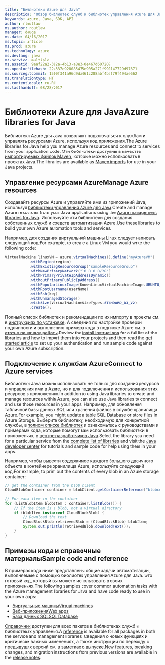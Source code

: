 ```yaml
---
title: "Библиотеки Azure для Java"
description: "Обзор библиотек служб и библиотек управления Azure для Java"
keywords: Azure, Java, SDK, API
author: rloutlaw
ms.author: routlaw
manager: douge
ms.date: 04/16/2017
ms.topic: article
ms.prod: azure
ms.technology: azure
ms.devlang: java
ms.service: multiple
ms.assetid: 9aaf22a2-382a-4b13-a8e3-0e467d607207
ms.openlocfilehash: 22a337e928085475e905a271f991147729d97671
ms.sourcegitcommit: 1500f341a96d9da461c288abf4baf79f494ae662
ms.translationtype: HT
ms.contentlocale: ru-RU
ms.lasthandoff: 08/28/2017
---
```

# <a name="azure-libraries-for-java"></a><span data-ttu-id="eb8bf-104">Библиотеки Azure для Java</span><span class="sxs-lookup"><span data-stu-id="eb8bf-104">Azure libraries for Java</span></span>

<span data-ttu-id="eb8bf-105">Библиотеки Azure для Java позволяют подключаться к службам и управлять ресурсами Azure, используя код приложения.</span><span class="sxs-lookup"><span data-stu-id="eb8bf-105">The Azure libraries for Java help you manage Azure resources and connect to services from your application code.</span></span> <span data-ttu-id="eb8bf-106">Эти библиотеки доступны в качестве [импортируемых файлов Maven](java-sdk-azure-install.md), которые можно использовать в проектах Java.</span><span class="sxs-lookup"><span data-stu-id="eb8bf-106">The libraries are available as [Maven imports](java-sdk-azure-install.md) for use in your Java projects.</span></span> 

## <a name="manage-azure-resources"></a><span data-ttu-id="eb8bf-107">Управление ресурсами Azure</span><span class="sxs-lookup"><span data-stu-id="eb8bf-107">Manage Azure resources</span></span>

<span data-ttu-id="eb8bf-108">Создавайте ресурсы Azure и управляйте ими из приложений Java, используя [библиотеки управления Azure для Java](java-sdk-azure-get-started.md).</span><span class="sxs-lookup"><span data-stu-id="eb8bf-108">Create and manage Azure resources from your Java applications using the [Azure management libraries for Java](java-sdk-azure-get-started.md).</span></span> <span data-ttu-id="eb8bf-109">Используйте эти библиотеки для создания собственных служб и средств автоматизации Azure.</span><span class="sxs-lookup"><span data-stu-id="eb8bf-109">Use these libraries to build your own Azure automation tools and services.</span></span> 

<span data-ttu-id="eb8bf-110">Например, для создания виртуальной машины Linux следует написать следующий код:</span><span class="sxs-lookup"><span data-stu-id="eb8bf-110">For example, to create a Linux VM you would write the following code:</span></span>

```java
VirtualMachine linuxVM = azure.virtualMachines().define("myAzureVM")
           .withRegion(region)
           .withExistingResourceGroup("sampleResourceGroup")
           .withNewPrimaryNetwork("10.0.0.0/28")
           .withPrimaryPrivateIpAddressDynamic()
           .withoutPrimaryPublicIpAddress()
           .withPopularLinuxImage(KnownLinuxVirtualMachineImage.UBUNTU_SERVER_16_04_LTS)
           .withRootUsername(userName)
           .withSsh(key)
           .withUnmanagedStorage()
           .withSize(VirtualMachineSizeTypes.STANDARD_D3_V2)
           .create();
 ```

<span data-ttu-id="eb8bf-111">Полный список библиотек и рекомендации по их импорту в проекты см. в [инструкциях по установке](java-sdk-azure-install.md). А сведения по настройке проверки подлинности и выполнению примера кода в подписке Azure см. в [статье по началу работы](java-sdk-azure-get-started.md).</span><span class="sxs-lookup"><span data-stu-id="eb8bf-111">Review the [install instructions](java-sdk-azure-install.md) for a full list of the libraries and how to import them into your projects and then read the [get started article](java-sdk-azure-get-started.md) to set up your authentication and run sample code against your own Azure subscription.</span></span> 

## <a name="connect-to-azure-services"></a><span data-ttu-id="eb8bf-112">Подключение к службам Azure</span><span class="sxs-lookup"><span data-stu-id="eb8bf-112">Connect to Azure services</span></span>

<span data-ttu-id="eb8bf-113">Библиотеки Java можно использовать не только для создания ресурсов и управления ими в Azure, но и для подключения и использования этих ресурсов в приложениях.</span><span class="sxs-lookup"><span data-stu-id="eb8bf-113">In addition to using Java libraries to create and manage resources within Azure, you can also use Java libraries to connect  and use those resources in your apps.</span></span> <span data-ttu-id="eb8bf-114">Например, для обновления табличной базы данных SQL или хранения файлов в службе хранилища Azure.</span><span class="sxs-lookup"><span data-stu-id="eb8bf-114">For example, you might update a table SQL Database or store files in Azure Storage.</span></span> <span data-ttu-id="eb8bf-115">Выберите библиотеку, необходимую для конкретной службы, в [полном списке библиотек](java-sdk-azure-install.md) и ознакомьтесь с руководствами и примерами кода, которые помогут вам использовать библиотеки в приложениях, в [центре разработчиков Java](https://azure.microsoft.com/develop/java/).</span><span class="sxs-lookup"><span data-stu-id="eb8bf-115">Select the library you need for a particular service from the [complete list of libraries](java-sdk-azure-install.md) and visit the [Java developer center](https://azure.microsoft.com/develop/java/) for tutorials and sample code for help using them in your apps.</span></span>

<span data-ttu-id="eb8bf-116">Например, чтобы вывести содержимое каждого большого двоичного объекта в контейнере хранилища Azure, используйте следующий код:</span><span class="sxs-lookup"><span data-stu-id="eb8bf-116">For example, to print out the contents of every blob in an Azure storage container:</span></span>

```java
// get the container from the blob client
CloudBlobContainer container = blobClient.getContainerReference("blobcontainer");

// For each item in the container
for (ListBlobItem blobItem : container.listBlobs()) {
    // If the item is a blob, not a virtual directory
    if (blobItem instanceof CloudBlockBlob) {
        // Download the text
        CloudBlockBlob retrievedBlob = (CloudBlockBlob) blobItem;
        System.out.println(retrievedBlob.downloadText());
    }
}
```

## <a name="sample-code-and-reference"></a><span data-ttu-id="eb8bf-117">Примеры кода и справочные материалы</span><span class="sxs-lookup"><span data-stu-id="eb8bf-117">Sample code and reference</span></span>

<span data-ttu-id="eb8bf-118">В примерах кода ниже представлены общие задачи автоматизации, выполняемые с помощью библиотек управления Azure для Java. Это готовый код, который вы можете использовать в своих приложениях.</span><span class="sxs-lookup"><span data-stu-id="eb8bf-118">The following samples cover common automation tasks with the Azure management libraries for Java and have code ready to use in your own apps:</span></span>

- [<span data-ttu-id="eb8bf-119">Виртуальные машины</span><span class="sxs-lookup"><span data-stu-id="eb8bf-119">Virtual machines</span></span>](java-sdk-azure-virtual-machine-samples.md)
- [<span data-ttu-id="eb8bf-120">Веб-приложения</span><span class="sxs-lookup"><span data-stu-id="eb8bf-120">Web apps</span></span>](java-sdk-azure-web-apps-samples.md)
- [<span data-ttu-id="eb8bf-121">База данных SQL</span><span class="sxs-lookup"><span data-stu-id="eb8bf-121">SQL Database</span></span>](java-sdk-azure-sql-database-samples.md)
   
<span data-ttu-id="eb8bf-122">[Справочник](https://docs.microsoft.com/java/api) доступен для всех пакетов в библиотеках служб и библиотеках управления.</span><span class="sxs-lookup"><span data-stu-id="eb8bf-122">A [reference](https://docs.microsoft.com/java/api) is available for all packages in both the service and management libraries.</span></span> <span data-ttu-id="eb8bf-123">Сведения о новых функциях и критически важных изменениях, а также инструкции по переходу с предыдущих версий см. в [заметках о выпуске](java-sdk-azure-release-notes.md).</span><span class="sxs-lookup"><span data-stu-id="eb8bf-123">New features, breaking changes, and migration instructions from previous versions are available in the [release notes](java-sdk-azure-release-notes.md).</span></span>